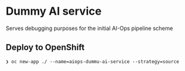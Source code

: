 # Dummy AI service

Serves debugging purposes for the initial AI-Ops pipeline scheme

## Deploy to OpenShift
```
❯ oc new-app ./ --name=aiops-dummu-ai-service --strategy=source
```

